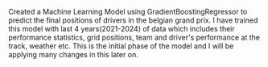 Created a Machine Learning Model using GradientBoostingRegressor to predict the final positions of drivers in the belgian grand prix. I have trained this model with last 4 years(2021-2024) of data which includes their performance statistics, grid positions, team and driver's performance at the track, weather etc. This is the initial phase of the model and I will be applying many changes in this later on.
